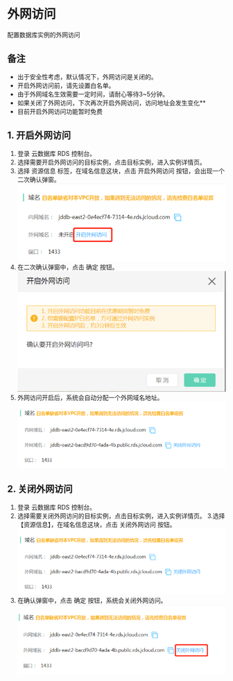 # 外网访问
配置数据库实例的外网访问

## 备注
- 出于安全性考虑，默认情况下，外网访问是关闭的。
- 开启外网访问前，请先设置白名单。
- 由于外网域名生效需要一定时间，请耐心等待3~5分钟。
- 如果关闭了外网访问，下次再次开启外网访问，访问地址会发生变化**
- 目前开启外网访问功能暂时免费

## 1. 开启外网访问
1. 登录 云数据库 RDS 控制台。
2. 选择需要开启外网访问的目标实例，点击目标实例，进入实例详情页。
3. 选择 资源信息 标签，在域名信息这块，点击 开启外网访问 按钮，会出现一个二次确认弹窗。
![外网访问1](../../../image/RDS/Internet-Access-1.png)
4. 在二次确认弹窗中，点击 确定 按钮。
![外网访问2](../../../image/RDS/Internet-Access-2.png)
5. 外网访问开启后，系统会自动分配一个外网域名地址。
![外网访问3](../../../image/RDS/Internet-Access-3.png)

## 2. 关闭外网访问
1. 登录 云数据库 RDS 控制台。
2. 选择需要关闭外网访问的目标实例，点击目标实例，进入实例详情页。
3.选择 【资源信息】，在域名信息这块，点击 关闭外网访问 按钮。
![外网访问3](../../../image/RDS/Internet-Access-3.png)
4. 在确认弹窗中，点击 确定 按钮，系统会关闭外网访问。
![外网访问4](../../../image/RDS/Internet-Access-4.png)
